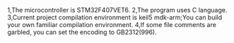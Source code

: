 1,The microcontroller is STM32F407VET6.
2,The program uses C language.
3,Current project compilation environment is keil5 mdk-arm;You can build your own familiar compilation environment.
4,If some file comments are garbled, you can set the encoding to GB2312(996).

